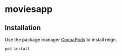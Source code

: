 # moviesapp

## Installation

Use the package manager [CocoaPods](https://cocoapods.org/) to install reign.

```bash
pod install 
```

